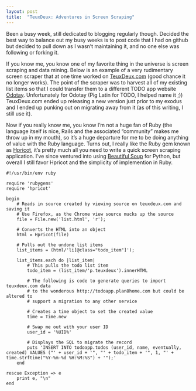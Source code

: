 ```yaml
---
layout: post
title:  "TeuxDeux: Adventures in Screen Scraping"
---
```


Been a busy week, still dedicated to blogging regularly though. Decided the best way to balance out my busy weeks is to post code that I had on github but decided to pull down as I wasn’t maintaining it, and no one else was following or forking it.

If you know me, you know one of my favorite thing in the universe is screen scraping and data mining. Below is an example of a very rudimentary screen scraper that at one time worked on [TeuxDeux.com](http://teuxdeux.com/) (good chance it no longer works). The point of the scraper was to harvest all of my existing list items so that I could transfer them to a different TODO app website [Odotay](http://odotay.com/). Unfortunately for Odotay (Pig Latin for TODO, I helped name it ;)) TeuxDeux.com ended up releasing a new version just prior to my exodus and I ended up punking out on migrating away from it (as of this writing, I still use it).

Now if you really know me, you know I’m not a huge fan of Ruby (the language itself is nice, Rails and the associated “community” makes me throw up in my mouth), so it’s a huge departure for me to be doing anything of value with the Ruby language. Turns out, I really like the Ruby gem known as [Hpricot](http://hpricot.com/), it’s pretty much all you need to write a quick screen scraping application. I’ve since ventured into using [Beautiful Soup](http://www.crummy.com/software/BeautifulSoup/) for Python, but overall I still favor Hpricot and the simplicity of implemention in Ruby.

	#!/usr/bin/env ruby

	require 'rubygems'
	require 'hpricot'

	begin
		# Reads in source created by viewing source on teuxdeux.com and saving it
		# Use Firefox, as the Chrome view source mucks up the source
		file = File.new('list.html', 'r');

		# Converts the HTML into an object
		html = Hpricot(file)

		# Pulls out the undone list items
		list_items = (html/'li[@class="todo_item"]');

		list_items.each do |list_item|
			# This pulls the todo list item
			todo_item = (list_item/'p.teuxdeux').innerHTML

			# The following is code to generate queries to import teuxdeux.com data
			# to the wonderous http://todoapp.plan8home.com but could be altered to
			# support a migration to any other service

			# Creates a time object to set the created value
			time = Time.new

			# Swap me out with your user ID
			user_id = '%UID%'

			# Displays the SQL to migrate the record
			puts 'INSERT INTO todoapp.todos (user_id, name, eventually, created) VALUES ("' + user_id + '", "' + todo_item + '", 1, "' + time.strftime("%Y-%m-%d %H:%M:%S") + '");'
		end

	rescue Exception => e
		print e, "\n"
	end
